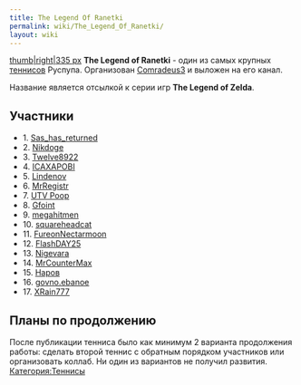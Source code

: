 ```yaml
---
title: The Legend Of Ranetki
permalink: wiki/The_Legend_Of_Ranetki/
layout: wiki
---
```


[thumb\|right\|335
px](Файл:The_Legend_Of_Ranetki_RYTP_Tennis "wikilink") **The Legend of
Ranetki** - один из самых крупных [теннисов](теннис "wikilink") Руспупа.
Организован [Comradeus3](/wiki/Comradeus3 "wikilink") и выложен на его канал.

Название является отсылкой к серии игр **The Legend of Zelda**.

## Участники

-   1\. [Sas_has_returned](/wiki/Sas_has_returned "wikilink")
-   2\. [Nikdoge](/wiki/Nikdoge "wikilink")
-   3\. [Twelve8922](/wiki/Twelve8922 "wikilink")
-   4\. [ICAXAPOBI](/wiki/ICAXAPOBI "wikilink")
-   5\. [Lindenov](/wiki/Lindenov "wikilink")
-   6\. [MrRegistr](/wiki/MrRegistr "wikilink")
-   7\. [UTV Poop](4A "wikilink")
-   8\. [Gfoint](/wiki/Gfoint "wikilink")
-   9\. [megahitmen](megahitmen "wikilink")
-   10\. [squareheadcat](squareheadcat "wikilink")
-   11\. [FureonNectarmoon](/wiki/FureonNectarmoon "wikilink")
-   12\. [FlashDAY25](/wiki/FlashDAY25 "wikilink")
-   13\. [Nigevara](/wiki/Nigevara "wikilink")
-   14\. [MrCounterMax](/wiki/MrCounterMax "wikilink")
-   15\. [Наров](Наров "wikilink")
-   16\. [govno.ebanoe](govno.ebanoe "wikilink")
-   17\. [XRain777](/wiki/XRain777 "wikilink")

## Планы по продолжению

После публикации тенниса было как минимум 2 варианта продолжения работы:
сделать второй теннис с обратным порядком участников или организовать
коллаб. Ни один из вариантов не получил развития.
[Категория:Теннисы](Категория:Теннисы "wikilink")
